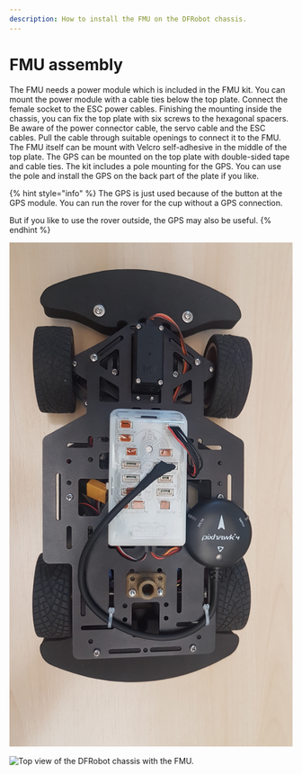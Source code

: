 ```yaml
---
description: How to install the FMU on the DFRobot chassis.
---
```


# FMU assembly

The FMU needs a power module which is included in the FMU kit. You can mount the power module with a cable ties below the top plate. Connect the female socket to the ESC power cables. Finishing the mounting inside the chassis, you can fix the top plate with six screws to the hexagonal spacers. Be aware of the power connector cable, the servo cable and the ESC cables. Pull the cable through suitable openings to connect it to the FMU. The FMU itself can be mount with Velcro self-adhesive in the middle of the top plate. The GPS can be mounted on the top plate with double-sided tape and cable ties. The kit includes a pole mounting for the GPS. You can use the pole and install the GPS on the back part of the plate if you like.

{% hint style="info" %}
The GPS is just used because of the button at the GPS module. You can run the rover for the cup without a GPS connection.

But if you like to use the rover outside, the GPS may also be useful.
{% endhint %}

![Top view of the DFRobot chassis with the FMU installed.](../../../.gitbook/assets/DFR_top_view.jpg)

![Top view of the DFRobot chassis with the FMU.](../../../.gitbook/assets/Chassis+FMU\_4.jpg)
